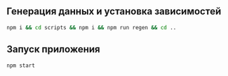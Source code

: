 ## Генерация данных и установка зависимостей
```bash
npm i && cd scripts && npm i && npm run regen && cd ..
```

## Запуск приложения
```bash
npm start
```
